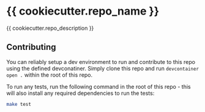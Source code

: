 # {{ cookiecutter.repo_name }}

{{ cookiecutter.repo_description }}

## Contributing

You can reliably setup a dev environment to run and contribute to this repo using the defined devconatiner. Simply clone this repo and run `devcontainer open .` within the root of this repo.

To run any tests, run the following command in the root of this repo - this will also install any required dependencies to run the tests:

```sh
make test
```